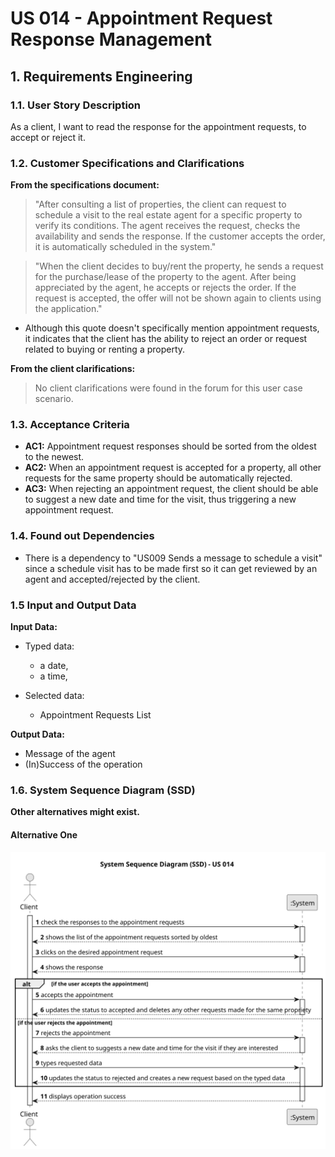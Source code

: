 # US 014 - Appointment Request Response Management 

## 1. Requirements Engineering


### 1.1. User Story Description


As a client, I want to read the response for the appointment requests, to accept or reject it.



### 1.2. Customer Specifications and Clarifications 


**From the specifications document:**

>	"After consulting a list of properties, the client can request to schedule a visit to the real estate agent for a specific property to verify its conditions. 
    The agent receives the request, checks the availability and sends the response. If the customer accepts the order, it is automatically scheduled in the system." 


>	"When the client decides to buy/rent the property, he sends a request for the purchase/lease of the property to the agent. After being appreciated by the agent, he accepts or rejects the order. 
    If the request is accepted, the offer will not be shown again to clients using the application."

* Although this quote doesn't specifically mention appointment requests, it indicates that the client has the ability to reject an order or request related to buying or renting a property.

**From the client clarifications:**

> No client clarifications were found in the forum for this user case scenario.


### 1.3. Acceptance Criteria


* **AC1:** Appointment request responses should be sorted from the oldest to the newest.
* **AC2:** When an appointment request is accepted for a property, all other requests for the same property should be automatically rejected.
* **AC3:** When rejecting an appointment request, the client should be able to suggest a new date and time for the visit, thus triggering a new appointment request.


### 1.4. Found out Dependencies


* There is a dependency to "US009 Sends a message to schedule a visit" since a schedule visit has to be made first so it can get reviewed by an agent and accepted/rejected by the client.


### 1.5 Input and Output Data


**Input Data:**

* Typed data:
	* a date, 
	* a time, 
	
* Selected data:
	* Appointment Requests List


**Output Data:**

* Message of the agent
* (In)Success of the operation

### 1.6. System Sequence Diagram (SSD)

**Other alternatives might exist.**

#### Alternative One

![System Sequence Diagram](svg/SSD.svg)
